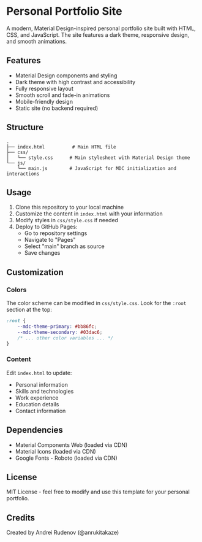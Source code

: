 # Personal Portfolio Site

A modern, Material Design-inspired personal portfolio site built with HTML, CSS, and JavaScript. The site features a dark theme, responsive design, and smooth animations.

## Features

- Material Design components and styling
- Dark theme with high contrast and accessibility
- Fully responsive layout
- Smooth scroll and fade-in animations
- Mobile-friendly design
- Static site (no backend required)

## Structure

```
.
├── index.html          # Main HTML file
├── css/
│   └── style.css      # Main stylesheet with Material Design theme
└── js/
    └── main.js        # JavaScript for MDC initialization and interactions
```

## Usage

1. Clone this repository to your local machine
2. Customize the content in `index.html` with your information
3. Modify styles in `css/style.css` if needed
4. Deploy to GitHub Pages:
   - Go to repository settings
   - Navigate to "Pages"
   - Select "main" branch as source
   - Save changes

## Customization

### Colors

The color scheme can be modified in `css/style.css`. Look for the `:root` section at the top:

```css
:root {
    --mdc-theme-primary: #bb86fc;
    --mdc-theme-secondary: #03dac6;
    /* ... other color variables ... */
}
```

### Content

Edit `index.html` to update:
- Personal information
- Skills and technologies
- Work experience
- Education details
- Contact information

## Dependencies

- Material Components Web (loaded via CDN)
- Material Icons (loaded via CDN)
- Google Fonts - Roboto (loaded via CDN)

## License

MIT License - feel free to modify and use this template for your personal portfolio.

## Credits

Created by Andrei Rudenov (@anrukitakaze)
